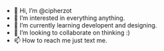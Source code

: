 - 👋 Hi, I’m @cipherzot
- 👀 I’m interested in everything anything.
- 🌱 I’m currently learning developent and designing.
- 💞️ I’m looking to collaborate on thinking :)
- 📫 How to reach me just text me.

<!---
cipherzot/cipherzot is a ✨ special ✨ repository because its `README.md` (this file) appears on your GitHub profile.
You can click the Preview link to take a look at your changes.
--->
